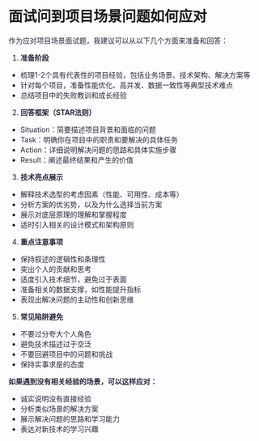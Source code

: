 # 面试问到项目场景问题如何应对

<font style="color:rgba(6, 8, 31, 0.88);">作为应对项目场景面试题，我建议可以从以下几个方面来准备和回答：</font>

1. **<font style="color:rgba(6, 8, 31, 0.88);">准备阶段</font>**

+ <font style="color:rgba(6, 8, 31, 0.88);">梳理1-2个具有代表性的项目经验，包括业务场景、技术架构、解决方案等</font>
+ <font style="color:rgba(6, 8, 31, 0.88);">针对每个项目，准备性能优化、高并发、数据一致性等典型技术难点</font>
+ <font style="color:rgba(6, 8, 31, 0.88);">总结项目中的失败教训和成长经验</font>

2. **<font style="color:rgba(6, 8, 31, 0.88);">回答框架（STAR法则）</font>**

+ <font style="color:rgba(6, 8, 31, 0.88);">Situation：简要描述项目背景和面临的问题</font>
+ <font style="color:rgba(6, 8, 31, 0.88);">Task：明确你在项目中的职责和要解决的具体任务</font>
+ <font style="color:rgba(6, 8, 31, 0.88);">Action：详细说明解决问题的思路和具体实施步骤</font>
+ <font style="color:rgba(6, 8, 31, 0.88);">Result：阐述最终结果和产生的价值</font>

3. **<font style="color:rgba(6, 8, 31, 0.88);">技术亮点展示</font>**

+ <font style="color:rgba(6, 8, 31, 0.88);">解释技术选型的考虑因素（性能、可用性、成本等）</font>
+ <font style="color:rgba(6, 8, 31, 0.88);">分析方案的优劣势，以及为什么选择当前方案</font>
+ <font style="color:rgba(6, 8, 31, 0.88);">展示对底层原理的理解和掌握程度</font>
+ <font style="color:rgba(6, 8, 31, 0.88);">适时引入相关的设计模式和架构原则</font>

4. **<font style="color:rgba(6, 8, 31, 0.88);">重点注意事项</font>**

+ <font style="color:rgba(6, 8, 31, 0.88);">保持叙述的逻辑性和条理性</font>
+ <font style="color:rgba(6, 8, 31, 0.88);">突出个人的贡献和思考</font>
+ <font style="color:rgba(6, 8, 31, 0.88);">适度引入技术细节，避免过于表面</font>
+ <font style="color:rgba(6, 8, 31, 0.88);">准备相关的数据支撑，如性能提升指标</font>
+ <font style="color:rgba(6, 8, 31, 0.88);">表现出解决问题的主动性和创新思维</font>

5. **<font style="color:rgba(6, 8, 31, 0.88);">常见陷阱避免</font>**

+ <font style="color:rgba(6, 8, 31, 0.88);">不要过分夸大个人角色</font>
+ <font style="color:rgba(6, 8, 31, 0.88);">避免技术描述过于空泛</font>
+ <font style="color:rgba(6, 8, 31, 0.88);">不要回避项目中的问题和挑战</font>
+ <font style="color:rgba(6, 8, 31, 0.88);">保持实事求是的态度</font>

**<font style="color:rgba(6, 8, 31, 0.88);">如果遇到没有相关经验的场景，可以这样应对：</font>**

+ <font style="color:rgba(6, 8, 31, 0.88);">诚实说明没有直接经验</font>
+ <font style="color:rgba(6, 8, 31, 0.88);">分析类似场景的解决方案</font>
+ <font style="color:rgba(6, 8, 31, 0.88);">展示解决问题的思路和学习能力</font>
+ <font style="color:rgba(6, 8, 31, 0.88);">表达对新技术的学习兴趣</font>

